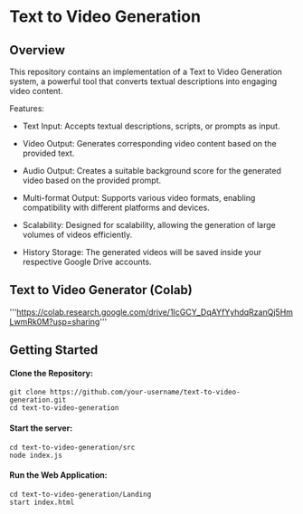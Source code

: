 # Text to Video Generation
## Overview
This repository contains an implementation of a Text to Video Generation system, a powerful tool that converts textual descriptions into engaging video content. 

Features:
- Text Input: Accepts textual descriptions, scripts, or prompts as input.

- Video Output: Generates corresponding video content based on the provided text.

- Audio Output: Creates a suitable background score for the generated video based on the provided prompt.

- Multi-format Output: Supports various video formats, enabling compatibility with different platforms and devices.

- Scalability: Designed for scalability, allowing the generation of large volumes of videos efficiently.

- History Storage: The generated videos will be saved inside your respective Google Drive accounts.


## Text to Video Generator (Colab)
'''https://colab.research.google.com/drive/1IcGCY_DqAYfYyhdqRzanQj5HmLwmRk0M?usp=sharing'''


## Getting Started

#### Clone the Repository: 
    git clone https://github.com/your-username/text-to-video-generation.git
    cd text-to-video-generation


#### Start the server:
    cd text-to-video-generation/src
    node index.js

#### Run the Web Application:
    cd text-to-video-generation/Landing
    start index.html

